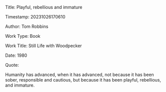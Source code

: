 Title:  Playful, rebellious and immature

Timestamp: 20231026170610

Author: Tom Robbins

Work Type: Book

Work Title: Still Life with Woodpecker

Date:   1980

Quote:

Humanity has advanced, when it has advanced, not because it has been sober, responsible and cautious, but because it has been playful, rebellious, and immature.
